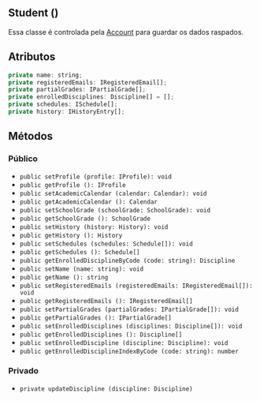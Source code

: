 ## Student ()

Essa classe é controlada pela [Account](/methods.md) para guardar os dados raspados.

## Atributos

```js
private name: string;
private registeredEmails: IRegisteredEmail[];
private partialGrades: IPartialGrade[];
private enrolledDisciplines: Discipline[] = [];
private schedules: ISchedule[];
private history: IHistoryEntry[];
```

## Métodos

### Público

- `public setProfile (profile: IProfile): void`
- `public getProfile (): IProfile`
- `public setAcademicCalendar (calendar: Calendar): void`
- `public getAcademicCalendar (): Calendar`
- `public setSchoolGrade (schoolGrade: SchoolGrade): void`
- `public getSchoolGrade (): SchoolGrade`
- `public setHistory (history: History): void`
- `public getHistory (): History`
- `public setSchedules (schedules: Schedule[]): void`
- `public getSchedules (): Schedule[]`
- `public getEnrolledDisciplineByCode (code: string): Discipline`
- `public setName (name: string): void`
- `public getName (): string`
- `public setRegisteredEmails (registeredEmails: IRegisteredEmail[]): void`
- `public getRegisteredEmails (): IRegisteredEmail[]`
- `public setPartialGrades (partialGrades: IPartialGrade[]): void`
- `public getPartialGrades (): IPartialGrade[]`
- `public setEnrolledDisciplines (disciplines: Discipline[]): void`
- `public getEnrolledDisciplines (): Discipline[]`
- `public setEnrolledDiscipline (discipline: Discipline): void`
- `public getEnrolledDisciplineIndexByCode (code: string): number`

### Privado

- `private updateDiscipline (discipline: Discipline)`
